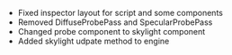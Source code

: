 - Fixed inspector layout for script and some components
- Removed DiffuseProbePass and SpecularProbePass
- Changed probe component to skylight component
- Added skylight udpate method to engine